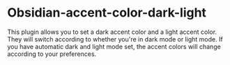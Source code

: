 # Obsidian-accent-color-dark-light
This plugin allows you to set a dark accent color and a light accent color. They will switch according to whether you're in dark mode or light mode. If you have automatic dark and light mode set, the accent colors will change according to your preferences.
